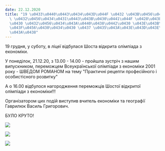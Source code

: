 ```yaml
---
date: 22.12.2020
title: "19 \u0433\u0440\u0443\u0434\u043D\u044F \u0432 \u043B\u0456\u0446\u0435\u0457\
  \ \u0432\u0456\u0434\u0431\u0443\u043B\u0430\u0441\u044F \u0428\u043E\u0441\u0442\
  \u0430 \u0432\u0456\u0434\u043A\u0440\u0438\u0442\u0430 \u043E\u043B\u0456\u043C\
  \u043F\u0456\u0430\u0434\u0430 \u0437 \u0435\u043A\u043E\u043D\u043E\u043C\u0456\
  \u043A\u0438"
---
```

19 грудня, у суботу, в ліцеї відбулася Шоста відкрита олімпіада з економіки.

У понеділок, 21.12.20, з 13.00 - 14.00 - пройшла зустріч з нашим випускником, переможцем Всеукраїнської олімпіади з економіки 2001 року - ШВЕДОМ РОМАНОМ на тему "Практичні рецепти професійного і особистісного розвитку"

А о 16.00 відбулося нагородження переможців Шостої відкритої олімпіади з економіки!!!

Організатором цих подій виступив вчитель економіки та географії Гаврилюк Василь Григорович.

БУЛО КРУТО!

![](/files/19-грудня-в-ліцеї-ві-екон1.jpg)

![](/files/19-грудня-в-ліцеї-ві-екон2.jpg)

![](/files/19-грудня-в-ліцеї-ві-екон3.jpg)
